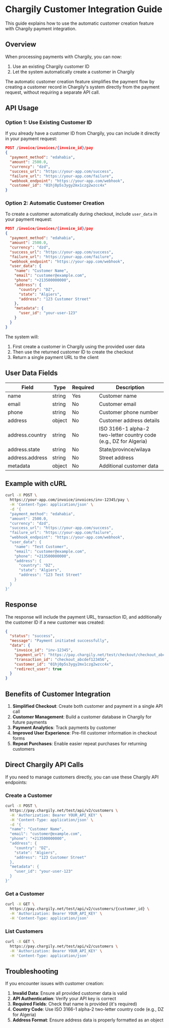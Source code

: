 # Chargily Customer Integration Guide

This guide explains how to use the automatic customer creation feature with Chargily payment integration.

## Overview

When processing payments with Chargily, you can now:
1. Use an existing Chargily customer ID
2. Let the system automatically create a customer in Chargily

The automatic customer creation feature simplifies the payment flow by creating a customer record in Chargily's system directly from the payment request, without requiring a separate API call.

## API Usage

### Option 1: Use Existing Customer ID

If you already have a customer ID from Chargily, you can include it directly in your payment request:

```json
POST /invoice/invoices/{invoice_id}/pay
{
  "payment_method": "edahabia",
  "amount": 2500.0,
  "currency": "dzd",
  "success_url": "https://your-app.com/success",
  "failure_url": "https://your-app.com/failure",
  "webhook_endpoint": "https://your-app.com/webhook",
  "customer_id": "01hj0p5s3ygy2mx1czg2wzcc4x"
}
```

### Option 2: Automatic Customer Creation

To create a customer automatically during checkout, include `user_data` in your payment request:

```json
POST /invoice/invoices/{invoice_id}/pay
{
  "payment_method": "edahabia",
  "amount": 2500.0,
  "currency": "dzd",
  "success_url": "https://your-app.com/success",
  "failure_url": "https://your-app.com/failure",
  "webhook_endpoint": "https://your-app.com/webhook",
  "user_data": {
    "name": "Customer Name",
    "email": "customer@example.com",
    "phone": "+213500000000",
    "address": {
      "country": "DZ",
      "state": "Algiers",
      "address": "123 Customer Street"
    },
    "metadata": {
      "user_id": "your-user-123"
    }
  }
}
```

The system will:
1. First create a customer in Chargily using the provided user data
2. Then use the returned customer ID to create the checkout
3. Return a single payment URL to the client

## User Data Fields

| Field | Type | Required | Description |
|-------|------|----------|-------------|
| name | string | Yes | Customer name |
| email | string | No | Customer email |
| phone | string | No | Customer phone number |
| address | object | No | Customer address details |
| address.country | string | No | ISO 3166-1 alpha-2 two-letter country code (e.g., DZ for Algeria) |
| address.state | string | No | State/province/wilaya |
| address.address | string | No | Street address |
| metadata | object | No | Additional customer data |

## Example with cURL

```bash
curl -X POST \
  https://your-app.com/invoice/invoices/inv-12345/pay \
  -H 'Content-Type: application/json' \
  -d '{
  "payment_method": "edahabia",
  "amount": 2500.0,
  "currency": "dzd",
  "success_url": "https://your-app.com/success",
  "failure_url": "https://your-app.com/failure",
  "webhook_endpoint": "https://your-app.com/webhook",
  "user_data": {
    "name": "Test Customer",
    "email": "customer@example.com",
    "phone": "+213500000000",
    "address": {
      "country": "DZ",
      "state": "Algiers",
      "address": "123 Test Street"
    }
  }
}'
```

## Response

The response will include the payment URL, transaction ID, and additionally the customer ID if a new customer was created:

```json
{
  "status": "success",
  "message": "Payment initiated successfully",
  "data": {
    "invoice_id": "inv-12345",
    "payment_url": "https://pay.chargily.net/test/checkout/checkout_abcdef123456",
    "transaction_id": "checkout_abcdef123456",
    "customer_id": "01hj0p5s3ygy2mx1czg2wzcc4x",
    "redirect_user": true
  }
}
```

## Benefits of Customer Integration

1. **Simplified Checkout**: Create both customer and payment in a single API call
2. **Customer Management**: Build a customer database in Chargily for future payments
3. **Payment Analytics**: Track payments by customer
4. **Improved User Experience**: Pre-fill customer information in checkout forms
5. **Repeat Purchases**: Enable easier repeat purchases for returning customers

## Direct Chargily API Calls

If you need to manage customers directly, you can use these Chargily API endpoints:

### Create a Customer

```bash
curl -X POST \
  https://pay.chargily.net/test/api/v2/customers \
  -H 'Authorization: Bearer YOUR_API_KEY' \
  -H 'Content-Type: application/json' \
  -d '{
  "name": "Customer Name",
  "email": "customer@example.com",
  "phone": "+213500000000",
  "address": {
    "country": "DZ",
    "state": "Algiers",
    "address": "123 Customer Street"
  },
  "metadata": {
    "user_id": "your-user-123"
  }
}'
```

### Get a Customer

```bash
curl -X GET \
  https://pay.chargily.net/test/api/v2/customers/{customer_id} \
  -H 'Authorization: Bearer YOUR_API_KEY' \
  -H 'Content-Type: application/json'
```

### List Customers

```bash
curl -X GET \
  https://pay.chargily.net/test/api/v2/customers \
  -H 'Authorization: Bearer YOUR_API_KEY' \
  -H 'Content-Type: application/json'
```

## Troubleshooting

If you encounter issues with customer creation:

1. **Invalid Data**: Ensure all provided customer data is valid
2. **API Authentication**: Verify your API key is correct
3. **Required Fields**: Check that name is provided (it's required)
4. **Country Code**: Use ISO 3166-1 alpha-2 two-letter country code (e.g., DZ for Algeria)
5. **Address Format**: Ensure address data is properly formatted as an object 
